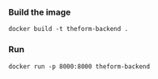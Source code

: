 ### Build the image
```
docker build -t theform-backend .
```

### Run
```
docker run -p 8000:8000 theform-backend
```
